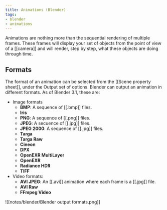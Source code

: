 ```yaml
---
title: Animations (Blender)
tags:
- blender
- animations
---
```


Animations are nothing more than the sequential rendering of multiple frames. These frames will display your set of objects from the point of view of a [[camera]] and will render, step by step, what these objects are doing through time.

## Formats
The format of an animation can be selected from the [[Scene property sheet]], under the Output set of options. Blender can output an animation in different formats. As of Blender 3.1, these are:

- Image formats
	- **BMP**: A sequence of [[.bmp]] files.
	- **Iris**
	- **PNG**: A sequence of [[.png]] files.
	- **JPEG**: A secuence of [[.jpg]] files.
	- **JPEG 2000**: A sequence of [[.jpg]] files.
	- **Targa**
	- **Targa Raw**
	- **Cineon**
	- **DPX**
	- **OpenEXR MultiLayer**
	- **OpenEXR**
	- **Radiance HDR**
	- **TIFF**
- Video formats:
	- **AVI JPEG**: An [[.avi]] animation where each frame is a [[.jpg]] file.
	- **AVI Raw**
	- **FFmpeg Video**

![[notes/blender/Blender output formats.png]]
